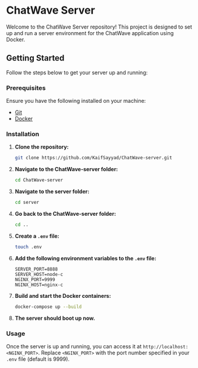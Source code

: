 # ChatWave Server

Welcome to the ChatWave Server repository! This project is designed to set up and run a server environment for the ChatWave application using Docker.

## Getting Started

Follow the steps below to get your server up and running:

### Prerequisites

Ensure you have the following installed on your machine:
- [Git](https://git-scm.com/downloads)
- [Docker](https://www.docker.com/products/docker-desktop)

### Installation

1. **Clone the repository:**

    ```sh
    git clone https://github.com/KaifSayyad/ChatWave-server.git
    ```

2. **Navigate to the ChatWave-server folder:**

    ```sh
    cd ChatWave-server
    ```

3. **Navigate to the server folder:**

    ```sh
    cd server
    ```

4. **Go back to the ChatWave-server folder:**

    ```sh
    cd ..
    ```

5. **Create a `.env` file:**

    ```sh
    touch .env
    ```

6. **Add the following environment variables to the `.env` file:**

    ```env
    SERVER_PORT=8888
    SERVER_HOST=node-c
    NGINX_PORT=9999
    NGINX_HOST=nginx-c
    ```

7. **Build and start the Docker containers:**

    ```sh
    docker-compose up --build
    ```

8. **The server should boot up now.**

### Usage

Once the server is up and running, you can access it at `http://localhost:<NGINX_PORT>`. Replace `<NGINX_PORT>` with the port number specified in your `.env` file (default is 9999).

